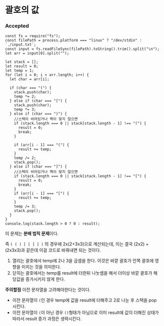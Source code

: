 # 괄호의 값


### Accepted
```
const fs = require("fs");
const filePath = process.platform === "linux" ? "/dev/stdin" : `./input.txt`;
const input = fs.readFileSync(filePath).toString().trim().split("\n");
let arr = input[0].split("");

let stack = [];
let result = 0;
let temp = 1;
for (let i = 0; i < arr.length; i++) {
  let char = arr[i];

  if (char === "(") {
    stack.push(char);
    temp *= 2;
  } else if (char === "[") {
    stack.push(char);
    temp *= 3;
  } else if (char === ")") {
    //스택이 비어있거나 짝이 맞지 않으면
    if (stack.length === 0 || stack[stack.length - 1] !== "(") {
      result = 0;
      break;
    }

    if (arr[i - 1] === "(") {
      result += temp;
    }
    temp /= 2;
    stack.pop();
  } else if (char === "]") {
    //스택이 비어있거나 짝이 맞지 않으면
    if (stack.length === 0 || stack[stack.length - 1] !== "[") {
      result = 0;
      break;
    }
    if (arr[i - 1] === "[") {
      result += temp;
    }
    temp /= 3;
    stack.pop();
  }
}
console.log(stack.length > 0 ? 0 : result);

```


이 문제는 **분배 법칙 문제**이다.

즉  `( ( ) [ [ ] ] )` 의 경우에 2x(2+3x3)으로 계산되는데, 이는 결국 (2x2) + (2x3x3)과 같은데 이걸 코드로 바꿔내면 되는 것이다.

1. 열리는 괄호에서 temp에 2나 3을 곱셈을 한다. 이것은 바깥 괄호가 안쪽 괄호에 영향을 미치는 것을 의미한다.
2. 닫히는 괄호에서는 temp를 result에 더한뒤 나눗셈을 해서 더이상 바깥 괄호가 해당값을 증가시키지 않게 한다.

**주의할점**
이전 문자열을 고려해야한다는 것이다.
- 이전 문자열이 `(`인 경우
  temp에 값을 result에 더해주고 2로 나눈 후 스택을 pop 시킨다.
- 이전 문자열이 `(`이 아닌 경우
  `()`형태가 아님으로 이미 result에 값이 더해진 상태가 따라서 result 증가 과정은 생략시킨다.
